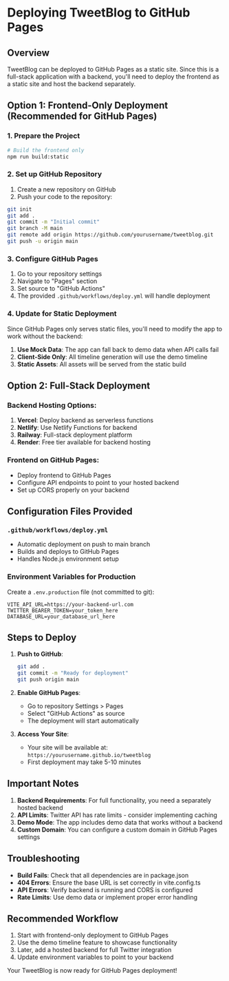 # Deploying TweetBlog to GitHub Pages

## Overview
TweetBlog can be deployed to GitHub Pages as a static site. Since this is a full-stack application with a backend, you'll need to deploy the frontend as a static site and host the backend separately.

## Option 1: Frontend-Only Deployment (Recommended for GitHub Pages)

### 1. Prepare the Project
```bash
# Build the frontend only
npm run build:static
```

### 2. Set up GitHub Repository
1. Create a new repository on GitHub
2. Push your code to the repository:
```bash
git init
git add .
git commit -m "Initial commit"
git branch -M main
git remote add origin https://github.com/yourusername/tweetblog.git
git push -u origin main
```

### 3. Configure GitHub Pages
1. Go to your repository settings
2. Navigate to "Pages" section
3. Set source to "GitHub Actions"
4. The provided `.github/workflows/deploy.yml` will handle deployment

### 4. Update for Static Deployment
Since GitHub Pages only serves static files, you'll need to modify the app to work without the backend:

1. **Use Mock Data**: The app can fall back to demo data when API calls fail
2. **Client-Side Only**: All timeline generation will use the demo timeline
3. **Static Assets**: All assets will be served from the static build

## Option 2: Full-Stack Deployment

### Backend Hosting Options:
1. **Vercel**: Deploy backend as serverless functions
2. **Netlify**: Use Netlify Functions for backend
3. **Railway**: Full-stack deployment platform
4. **Render**: Free tier available for backend hosting

### Frontend on GitHub Pages:
- Deploy frontend to GitHub Pages
- Configure API endpoints to point to your hosted backend
- Set up CORS properly on your backend

## Configuration Files Provided

### `.github/workflows/deploy.yml`
- Automatic deployment on push to main branch
- Builds and deploys to GitHub Pages
- Handles Node.js environment setup

### Environment Variables for Production
Create a `.env.production` file (not committed to git):
```
VITE_API_URL=https://your-backend-url.com
TWITTER_BEARER_TOKEN=your_token_here
DATABASE_URL=your_database_url_here
```

## Steps to Deploy

1. **Push to GitHub**:
   ```bash
   git add .
   git commit -m "Ready for deployment"
   git push origin main
   ```

2. **Enable GitHub Pages**:
   - Go to repository Settings > Pages
   - Select "GitHub Actions" as source
   - The deployment will start automatically

3. **Access Your Site**:
   - Your site will be available at: `https://yourusername.github.io/tweetblog`
   - First deployment may take 5-10 minutes

## Important Notes

1. **Backend Requirements**: For full functionality, you need a separately hosted backend
2. **API Limits**: Twitter API has rate limits - consider implementing caching
3. **Demo Mode**: The app includes demo data that works without a backend
4. **Custom Domain**: You can configure a custom domain in GitHub Pages settings

## Troubleshooting

- **Build Fails**: Check that all dependencies are in package.json
- **404 Errors**: Ensure the base URL is set correctly in vite.config.ts
- **API Errors**: Verify backend is running and CORS is configured
- **Rate Limits**: Use demo data or implement proper error handling

## Recommended Workflow

1. Start with frontend-only deployment to GitHub Pages
2. Use the demo timeline feature to showcase functionality
3. Later, add a hosted backend for full Twitter integration
4. Update environment variables to point to your backend

Your TweetBlog is now ready for GitHub Pages deployment!